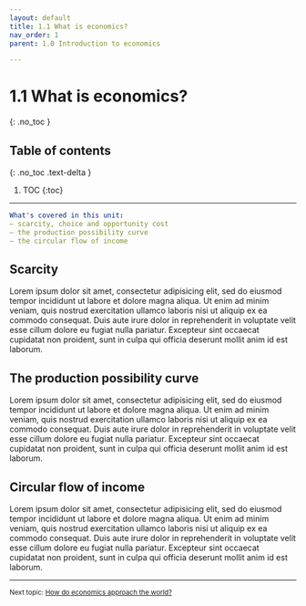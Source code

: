 ```yaml
---
layout: default
title: 1.1 What is economics?
nav_order: 1
parent: 1.0 Introduction to economics

---
```


# 1.1 What is economics?
{: .no_toc }

## Table of contents
{: .no_toc .text-delta }

1. TOC
{:toc}

---

```yaml
What's covered in this unit:
– scarcity, choice and opportunity cost
– the production possibility curve
– the circular flow of income
```

## Scarcity
Lorem ipsum dolor sit amet, consectetur adipisicing elit, sed do eiusmod tempor incididunt ut labore et dolore magna aliqua. Ut enim ad minim veniam, quis nostrud exercitation ullamco laboris nisi ut aliquip ex ea commodo consequat. Duis aute irure dolor in reprehenderit in voluptate velit esse cillum dolore eu fugiat nulla pariatur. Excepteur sint occaecat cupidatat non proident, sunt in culpa qui officia deserunt mollit anim id est laborum.

## The production possibility curve
Lorem ipsum dolor sit amet, consectetur adipisicing elit, sed do eiusmod tempor incididunt ut labore et dolore magna aliqua. Ut enim ad minim veniam, quis nostrud exercitation ullamco laboris nisi ut aliquip ex ea commodo consequat. Duis aute irure dolor in reprehenderit in voluptate velit esse cillum dolore eu fugiat nulla pariatur. Excepteur sint occaecat cupidatat non proident, sunt in culpa qui officia deserunt mollit anim id est laborum.

## Circular flow of income
Lorem ipsum dolor sit amet, consectetur adipisicing elit, sed do eiusmod tempor incididunt ut labore et dolore magna aliqua. Ut enim ad minim veniam, quis nostrud exercitation ullamco laboris nisi ut aliquip ex ea commodo consequat. Duis aute irure dolor in reprehenderit in voluptate velit esse cillum dolore eu fugiat nulla pariatur. Excepteur sint occaecat cupidatat non proident, sunt in culpa qui officia deserunt mollit anim id est laborum.

---
<small> Next topic: [How do economics approach the world?](https://lhepp.github.io/hepp-economics/docs/Microeconomics/1.1_Competitive_markets) </small>
